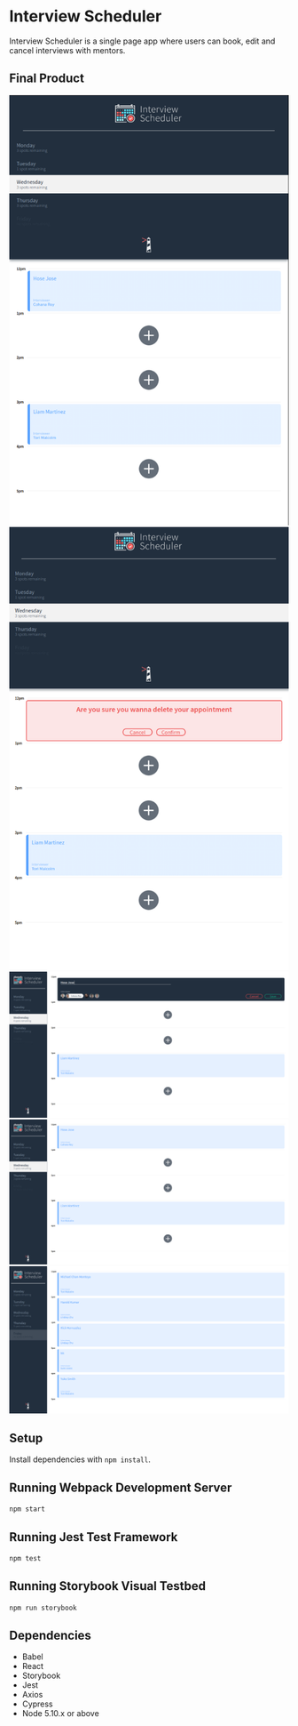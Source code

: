 # Interview Scheduler

Interview Scheduler is a single page app where users can book, edit and cancel interviews with mentors. 


## Final Product

!["Screenshot of editing URLs page"](https://github.com/kansd1401/interview-scheduler/blob/master/screenshots/mob_delete.png)
!["Screenshot of users URLs page"](https://github.com/kansd1401/interview-scheduler/blob/master/screenshots/mob_delete2.png)
!["Screenshot of adding a new URL page"](https://github.com/kansd1401/interview-scheduler/blob/master/screenshots/full_create.png)
!["Screenshot of registery page"](https://github.com/kansd1401/interview-scheduler/blob/master/screenshots/full_create2.png)
!["Screenshot of registery page"](https://github.com/kansd1401/interview-scheduler/blob/master/screenshots/full.png)

## Setup

Install dependencies with `npm install`.

## Running Webpack Development Server

```sh
npm start
```

## Running Jest Test Framework

```sh
npm test
```

## Running Storybook Visual Testbed

```sh
npm run storybook
```
## Dependencies

- Babel
- React
- Storybook
- Jest
- Axios
- Cypress
- Node 5.10.x or above